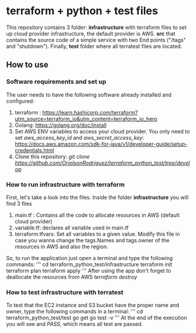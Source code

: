 # terraform + python + test files
This repository contains 3 folder: **infrastructure** with terraform files to set up cloud provider infrastructure, the default provider is AWS. **src** that contains the source code of a simple service with two End points ("/tags" and "shutdown"). Finally, **test** folder where all terratest files are located.

## How to use
### Software requirements and set up
The user needs to have the following software already installed and configured:
1. terraform : https://learn.hashicorp.com/terraform?utm_source=terraform_io&utm_content=terraform_io_hero
2. Golang: https://golang.org/doc/install
3. Set AWS ENV variables to access your cloud provider. You only need to set *aws_access_key_id* and *aws_secret_access_key*: https://docs.aws.amazon.com/sdk-for-java/v1/developer-guide/setup-credentials.html
4. Clone this repository: *git clone https://github.com/OriolsonRodriguez/terraform_python_test/tree/develop*

### How to run infrastructure with terraform
First, let's take a look into the files. Inside the folder **infrastructure** you will find 3 files
1. main.tf : Contains all the code to allocate resources in AWS (default cloud provider)
2. variable.tf: declares all variable used in main.tf
3. terraform.tfvars: Set all variables to a given value. Modify this file in case you wanna change the tags.Names and tags.owner of the resources in AWS and also the region. 

So, to run the application just open a terminal and type the following commands:
'''
cd terraform_python_test/infrastructure
terraform init
terraform plan
terraform apply
'''
After using the app don't forget to deallocate the resources from AWS *terraform destroy*

### How to test infrastructure with terratest
To test that the EC2 instance and S3 bucket have the proper name and owner, type the following commands in a terminal:
'''
cd terraform_python_test/test
go get
go test -v
'''
At the end of the execution you will see and *PASS*, which means all test are passed.
